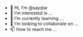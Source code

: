 - 👋 Hi, I’m @sayqlw
- 👀 I’m interested in ...
- 🌱 I’m currently learning ...
- 💞️ I’m looking to collaborate on ...
- 📫 How to reach me ...

<!---
sayqlw/sayqlw is a ✨ special ✨ repository because its `README.md` (this file) appears on your GitHub profile.
You can click the Preview link to take a look at your changes.
--->
